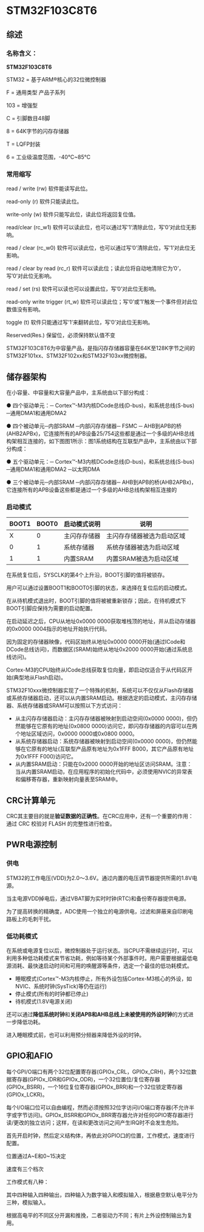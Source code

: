 # STM32F103C8T6

## 综述

### 名称含义：

**STM32F103C8T6**

STM32 = 基于ARM®核心的32位微控制器

F = 通用类型 产品子系列

103 = 增强型 

C = 引脚数目48脚

8 = 64K字节的闪存存储器 

T = LQFP封装

6 = 工业级温度范围，-40°C~85°C

### 常用缩写

read / write (rw)	软件能读写此位。

read-only (r) 	软件只能读此位。

write-only (w) 	软件只能写此位，读此位将返回复位值。

read/clear (rc_w1) 	软件可以读此位，也可以通过写’1’清除此位，写’0’对此位无影响。

read / clear (rc_w0) 	软件可以读此位，也可以通过写’0’清除此位，写’1’对此位无影响。

read / clear by read (rc_r) 	软件可以读此位；读此位将自动地清除它为’0’，写’0’对此位无影响。

read / set (rs) 	软件可以读也可以设置此位，写’0’对此位无影响。

read-only write trigger (rt_w) 	软件可以读此位；写’0’或’1’触发一个事件但对此位数值没有影响。

toggle (t) 	软件只能通过写’1’来翻转此位，写’0’对此位无影响。

Reserved(Res.) 	保留位，必须保持默认值不变



STM32F103C8T6为中容量产品，是指闪存存储器容量在64K至128K字节之间的STM32F101xx、STM32F102xx和STM32F103xx微控制器。





## 储存器架构 ## 

在小容量、中容量和大容量产品中，主系统由以下部分构成：

●  四个驱动单元：─    Cortex™-M3内核DCode总线(D-bus)，和系统总线(S-bus) ─通用DMA1和通用DMA2 

●  四个被动单元─内部SRAM ─内部闪存存储器─    FSMC    ─    AHB到APB的桥(AHB2APBx)，它连接所有的APB设备25/754这些都是通过一个多级的AHB总线构架相互连接的，如下图图1所示：图1系统结构在互联型产品中，主系统由以下部分构成：

●  五个驱动单元：─    Cortex™-M3内核DCode总线(D-bus)，和系统总线(S-bus) ─通用DMA1和通用DMA2 ─以太网DMA 

●  三个被动单元─内部SRAM ─内部闪存存储器─    AHB到APB的桥(AHB2APBx)，它连接所有的APB设备这些都是通过一个多级的AHB总线构架相互连接的









### 启动模式

| BOOT1 | BOOT0 | 启动模式说明 | 说明                       |
| ----- | ----- | ------------ | -------------------------- |
| X     | 0     | 主闪存存储器 | 主闪存存储器被选为启动区域 |
| 0     | 1     | 系统存储器   | 系统存储器被选为启动区域   |
| 1     | 1     | 内置SRAM     | 内置SRAM被选为启动区域     |

在系统复位后，SYSCLK的第4个上升沿，BOOT引脚的值将被锁存。

用户可以通过设置BOOT1和BOOT0引脚的状态，来选择在复位后的启动模式。

在从待机模式退出时，BOOT引脚的值将被被重新锁存；因此，在待机模式下BOOT引脚应保持为需要的启动配置。

在启动延迟之后，CPU从地址0x0000  0000获取堆栈顶的地址，并从启动存储器的0x0000 0004指示的地址开始执行代码。 

因为固定的存储器映像，代码区始终从地址0x0000  0000开始(通过ICode和DCode总线访问)，而数据区(SRAM)始终从地址0x2000  0000开始(通过系统总线访问)。

Cortex-M3的CPU始终从ICode总线获取复位向量，即启动仅适合于从代码区开始(典型地从Flash启动)。

STM32F10xxx微控制器实现了一个特殊的机制，系统可以不仅仅从Flash存储器或系统存储器启动，还可以从内置SRAM启动。根据选定的启动模式，主闪存存储器、系统存储器或SRAM可以按照以下方式访问：

- 从主闪存存储器启动：主闪存存储器被映射到启动空间(0x0000 0000)，但仍然能够在它原有的地址(0x0800 0000)访问它，即闪存存储器的内容可以在两个地址区域访问，0x0000 0000或0x0800 0000。
- 从系统存储器启动：系统存储器被映射到启动空间(0x0000 0000)，但仍然能够在它原有的地址(互联型产品原有地址为0x1FFF B000，其它产品原有地址为0x1FFF F000)访问它。
- 从内置SRAM启动：只能在0x2000 0000开始的地址区访问SRAM。注意：  当从内置SRAM启动，在应用程序的初始化代码中，必须使用NVIC的异常表和偏移寄存器，重新映射向量表至SRAM中。





## CRC计算单元

CRC其主要目的就是**验证数据的正确性**。在CRC应用中，还有一个重要的作用：通过 CRC 校验对 FLASH 的完整性进行检查。









## PWR电源控制

### 供电

STM32的工作电压(VDD)为2.0～3.6V。通过内置的电压调节器提供所需的1.8V电源。

当主电源VDD掉电后，通过VBAT脚为实时时钟(RTC)和备份寄存器提供电源。



为了提高转换的精确度，ADC使用一个独立的电源供电，过滤和屏蔽来自印刷电路板上的毛刺干扰。

### 低功耗模式

在系统或电源复位以后，微控制器处于运行状态。当CPU不需继续运行时，可以利用多种低功耗模式来节省功耗，例如等待某个外部事件时。用户需要根据最低电源消耗、最快速启动时间和可用的唤醒源等条件，选定一个最佳的低功耗模式。



- 睡眠模式(Cortex™-M3内核停止，所有外设包括Cortex-M3核心的外设，如NVIC、系统时钟(SysTick)等仍在运行) 
- 停止模式(所有的时钟都已停止)
- 待机模式(1.8V电源关闭)

还可以通过**降低系统时钟**和**关闭APB和AHB总线上未被使用的外设时钟**的方式进一步降低功耗。

进入睡眠模式前，也可以利用预分频器来降低外设的时钟。



## GPIO和AFIO

每个GPI/O端口有两个32位配置寄存器(GPIOx_CRL，GPIOx_CRH)，两个32位数据寄存器(GPIOx_IDR和GPIOx_ODR)，一个32位置位/复位寄存器(GPIOx_BSRR)，一个16位复位寄存器(GPIOx_BRR)和一个32位锁定寄存器(GPIOx_LCKR)。

每个I/O端口位可以自由编程，然而必须按照32位字访问I/O端口寄存器(不允许半字或字节访问)。GPIOx_BSRR和GPIOx_BRR寄存器允许对任何GPIO寄存器进行读/更改的独立访问；这样，在读和更改访问之间产生IRQ时不会发生危险。



首先开启时钟，然后定义结构体，再依此对GPIO口的位置，工作模式，速度进行配置。

位置通过A~E和0~15决定

速度有三个档次

工作模式有八种：

​	其中四种输入四种输出，四种输入为数字输入和模拟输入，根据悬空默认电平分为三种，模拟输入。

​	根据高电平的不同区分开漏和推挽，二者驱动力不同；有片上外设控制输出为复用。


